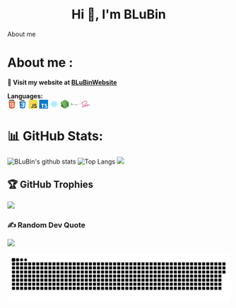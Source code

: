 <h1 align="center">Hi 👋, I'm BLuBin</h1>

About me

# About me :
**💼 Visit my website at [BLuBinWebsite](https://blubinportfolio.vercel.app/)**


**Languages:**  
<code><img height="20" src="https://raw.githubusercontent.com/github/explore/80688e429a7d4ef2fca1e82350fe8e3517d3494d/topics/html/html.png"></code>
<code><img height="20" src="https://raw.githubusercontent.com/github/explore/80688e429a7d4ef2fca1e82350fe8e3517d3494d/topics/css/css.png"></code>
<code><img height="20" src="https://raw.githubusercontent.com/github/explore/80688e429a7d4ef2fca1e82350fe8e3517d3494d/topics/javascript/javascript.png"></code>
<code><img height="20" src="https://raw.githubusercontent.com/github/explore/80688e429a7d4ef2fca1e82350fe8e3517d3494d/topics/typescript/typescript.png"></code>
<code><img height="20" src="https://raw.githubusercontent.com/github/explore/80688e429a7d4ef2fca1e82350fe8e3517d3494d/topics/react/react.png"></code>
<code><img height="20" src="https://raw.githubusercontent.com/github/explore/80688e429a7d4ef2fca1e82350fe8e3517d3494d/topics/nodejs/nodejs.png"></code>
<code><img height="20" src="https://raw.githubusercontent.com/github/explore/80688e429a7d4ef2fca1e82350fe8e3517d3494d/topics/mongodb/mongodb.png"></code>
<code><img height="20" src="https://raw.githubusercontent.com/github/explore/80688e429a7d4ef2fca1e82350fe8e3517d3494d/topics/sass/sass.png"></code>

# 📊 GitHub Stats:
![BLuBin's github stats](https://github-readme-stats.vercel.app/api?username=BLuBin7&theme=tokyonight&show_icons=true&hide=["issues"])
![Top Langs](https://github-readme-stats.vercel.app/api/top-langs/?username=BLuBin7&theme=tokyonight&layout=compact)
![](https://github-readme-streak-stats.herokuapp.com/?user=BLuBin7&theme=dark&hide_border=false)

## 🏆 GitHub Trophies
![](https://github-profile-trophy.vercel.app/?username=BLuBin7&theme=monokai&no-frame=false&no-bg=false&margin-w=4)

### ✍️ Random Dev Quote
![](https://quotes-github-readme.vercel.app/api?type=horizontal&theme=radical)

<a href=#><img src="blubin.svg"></a>

<!-- <p align="center"> 
  Visitor count<br>
  <img src="https://profile-counter.glitch.me/insolitum/count.svg" />
</p> -->
